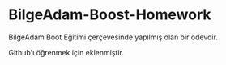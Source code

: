# BilgeAdam-Boost-Homework

BilgeAdam Boot Eğitimi çerçevesinde yapılmış olan bir ödevdir. 

Github'ı öğrenmek için eklenmiştir.
